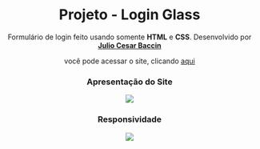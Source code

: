 
<h1 align="center"> 
Projeto - Login Glass
</h1>
 
 <p align="center">
 Formulário de login feito usando somente <strong>HTML</strong> e <strong>CSS</strong>. Desenvolvido por <a target="_blank" rel="external" href="https://github.com/juliobaccin/"><strong>Julio Cesar Baccin</strong></a>
 </p>

<p align="center">
 você pode acessar o site, clicando <a href="https://juliobaccin.github.io/Projeto-LoginGlass/">aqui</a>
</p>

<div align="center">
<h3 align="center"> 
 Apresentação do Site
</h3>
<img src="https://github.com/juliobaccin/Projeto-Tela-de-Login-Transparente/blob/main/Site.gif">   
 <h3>
  Responsividade
 </h3> 
<img src="https://github.com/juliobaccin/Projeto-Tela-de-Login-Transparente/blob/main/responsividade.gif">
</div>
